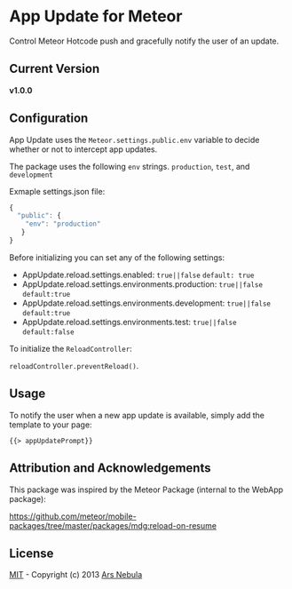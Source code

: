 # App Update for Meteor

Control Meteor Hotcode push and gracefully notify the user of an update.

## Current Version
**v1.0.0**

## Configuration

App Update uses the ``Meteor.settings.public.env`` variable to decide whether or not to intercept app updates.

The package uses the following ``env`` strings. ``production``, ``test``, and ``development``

Exmaple settings.json file:
```js
{
  "public": {
    "env": "production"
   }
}
```

Before initializing you can set any of the following settings:

* AppUpdate.reload.settings.enabled: ``true||false`` ``default: true``
* AppUpdate.reload.settings.environments.production: ``true||false`` ``default:true``
* AppUpdate.reload.settings.environments.development: ``true||false`` ``default:true``
* AppUpdate.reload.settings.environments.test: ``true||false`` ``default:false``

To initialize the ``ReloadController``:

``reloadController.preventReload()``.

## Usage

To notify the user when a new app update is available, simply add the template to your page:

``{{> appUpdatePrompt}}``

## Attribution and Acknowledgements

This package was inspired by the Meteor Package (internal to the WebApp package):

https://github.com/meteor/mobile-packages/tree/master/packages/mdg:reload-on-resume

## License

[MIT](http://choosealicense.com/licenses/mit/) -
Copyright (c) 2013 [Ars Nebula](http://www.arsnebula.com)
